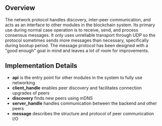 ## Overview

The network protocol handles discovery, inter-peer communication, and acts as an interface to other modules in the blockchain system. Its primary use during normal case operation is to receive, send, and process consensus messages. It only uses unreliable transport through UDP so the protocol sometimes sends more messages than necessary, specifically during bootup period. The message protocol has been designed with a "good enough" goal in mind and leaves a lot of room for improvements.

## Implementation Details

* **api** is the entry point for other modules in the system to fully use networking
* **client_handle** enables peer discovery and facilitates connection upgrades of peers
* **discovery** finds new peers using mDNS
* **server_handle** handles communication between the backend and other peers
* **message** describes the structure and protocol of peer communication I/O
